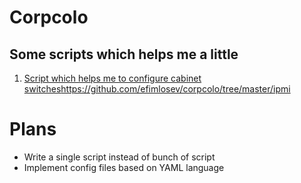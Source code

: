 # Corpcolo
## Some   scripts which helps me a little
1. [Script which helps me to configure cabinet switches]()https://github.com/efimlosev/corpcolo/tree/master/ipmi   
# Plans
* Write a single script instead of bunch of script
* Implement config files based on YAML language
